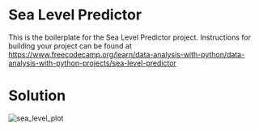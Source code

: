 # Sea Level Predictor

This is the boilerplate for the Sea Level Predictor project. Instructions for building your project can be found at https://www.freecodecamp.org/learn/data-analysis-with-python/data-analysis-with-python-projects/sea-level-predictor

# Solution
![sea_level_plot](https://github.com/aguspatur22/Sea-Level-Predictor/assets/50930830/9924573f-e0a2-46f5-905c-b797b9afe849)
